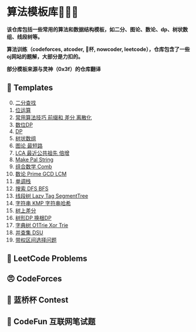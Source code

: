 # 算法模板库🏀🐔🥲
**该仓库包括一些常用的算法和数据结构模板，如二分、图论、数论、dp、树状数组、线段树等。**

**算法训练（codeforces, atcoder, 🏀杯, nowcoder, leetcode），仓库包含了一些oj网站的题解，大部分是力扣的。**

**部分模板来源与灵神（0x3f）的仓库翻译**


## 📖 Templates

0. [二分查找](https://github.com/Iron-Buster/algorithm-study/blob/main/algorithm-constent-template/src/com/fqh/BisectTemplate.java)
1. [位运算](https://github.com/Iron-Buster/algorithm-study/blob/main/algorithm-constent-template/src/com/fqh/BitsTemplate.java)
2. [常用算法技巧 前缀和 差分 离散化](https://github.com/Iron-Buster/algorithm-study/blob/main/algorithm-constent-template/src/com/fqh/CommonTemplate.java)
3. [数位DP](https://github.com/Iron-Buster/algorithm-study/blob/main/algorithm-constent-template/src/com/fqh/DigitalDpTemplate.java)
4. [DP](https://github.com/Iron-Buster/algorithm-study/blob/main/algorithm-constent-template/src/com/fqh/DP_Template.java)
5. [树状数组](https://github.com/Iron-Buster/algorithm-study/blob/main/algorithm-constent-template/src/com/fqh/FenwickTreeTemplate.java)
6. [图论 最短路](https://github.com/Iron-Buster/algorithm-study/blob/main/algorithm-constent-template/src/com/fqh/GraphTemplate.java)
7. [LCA 最近公共祖先 倍增](https://github.com/Iron-Buster/algorithm-study/blob/main/algorithm-constent-template/src/com/fqh/LcaTemplate.java)
8. [Make Pal String](https://github.com/Iron-Buster/algorithm-study/blob/main/algorithm-constent-template/src/com/fqh/MakePalString.java)
9. [组合数学 Comb](https://github.com/Iron-Buster/algorithm-study/blob/main/algorithm-constent-template/src/com/fqh/MathCombTemplate.java)
10. [数论 Prime GCD LCM](https://github.com/Iron-Buster/algorithm-study/blob/main/algorithm-constent-template/src/com/fqh/MathTemplate.java)
11. [单调栈](https://github.com/Iron-Buster/algorithm-study/blob/main/algorithm-constent-template/src/com/fqh/MonotoneStackTemplate.java)
12. [搜索 DFS BFS](https://github.com/Iron-Buster/algorithm-study/blob/main/algorithm-constent-template/src/com/fqh/SearchTemplate.java)
13. [线段树 Lazy Tag SegmentTree](https://github.com/Iron-Buster/algorithm-study/blob/main/algorithm-constent-template/src/com/fqh/SegmentTreeTemplate.java)
14. [字符串 KMP 字符串哈希](https://github.com/Iron-Buster/algorithm-study/blob/main/algorithm-constent-template/src/com/fqh/StringTemplate.java)
15. [树上差分](https://github.com/Iron-Buster/algorithm-study/blob/main/algorithm-constent-template/src/com/fqh/TreeDiffTemplate.java)
16. [树形DP 换根DP](https://github.com/Iron-Buster/algorithm-study/blob/main/algorithm-constent-template/src/com/fqh/TreeDP_Template.java)
17. [字典树 O1Trie Xor Trie](https://github.com/Iron-Buster/algorithm-study/blob/main/algorithm-constent-template/src/com/fqh/TrieTemplate.java)
18. [并查集 DSU](https://github.com/Iron-Buster/algorithm-study/blob/main/algorithm-constent-template/src/com/fqh/UnionFindTemplate.java)
19. [带权区间选择问题](https://github.com/Iron-Buster/algorithm-study/blob/main/algorithm-constent-template/src/com/fqh/WeightedIntervalScheduling.java)
## 🥲 LeetCode Problems

## 😠 CodeForces

## 🏀 蓝桥杯 Contest

## 🚀 CodeFun 互联网笔试题


